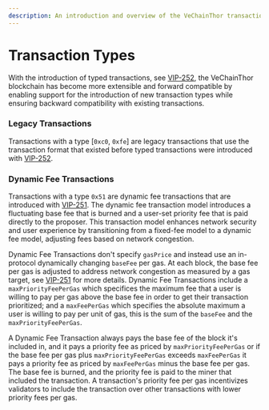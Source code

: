 ```yaml
---
description: An introduction and overview of the VeChainThor transaction types.
---
```


# Transaction Types

With the introduction of typed transactions, see [VIP-252](https://github.com/vechain/VIPs/blob/master/vips/VIP-252.md), the VeChainThor blockchain has become more extensible and forward compatible by enabling support for the introduction of new transaction types while ensuring backward compatibility with existing transactions.

### Legacy Transactions

Transactions with a type [`0xc0`, `0xfe`] are legacy transactions that use the transaction format that existed before typed transactions were introduced with [VIP-252](https://github.com/vechain/VIPs/blob/master/vips/VIP-252.md).

### Dynamic Fee Transactions

Transactions with a type `0x51` are dynamic fee transactions that are introduced with [VIP-251](https://github.com/vechain/VIPs/blob/master/vips/VIP-251.md). The dynamic fee transaction model introduces a fluctuating base fee that is burned and a user-set priority fee that is paid directly to the proposer. This transaction model enhances network security and user experience by transitioning from a fixed-fee model to a dynamic fee model, adjusting fees based on network congestion.

Dynamic Fee Transactions don't specify `gasPrice` and instead use an in-protocol dynamically changing `baseFee` per gas. At each block, the base fee per gas is adjusted to address network congestion as measured by a gas target, see [VIP-251](https://github.com/vechain/VIPs/blob/master/vips/VIP-251.md) for more details. Dynamic Fee Transactions include a `maxPriorityFeePerGas` which specifices the maximum fee that a user is willing to pay per gas above the base fee in order to get their transaction prioritized; and a `maxFeePerGas` which specifies the absolute maximum a user is willing to pay per unit of gas, this is the sum of the `baseFee` and the `maxPriorityFeePerGas`.

A Dynamic Fee Transaction always pays the base fee of the block it's included in, and it pays a priority fee as priced by `maxPriorityFeePerGas` or if the base fee per gas plus `maxPriorityFeePerGas` exceeds `maxFeePerGas` it pays a priority fee as priced by `maxFeePerGas` minus the base fee per gas. The base fee is burned, and the priority fee is paid to the miner that included the transaction. A transaction's priority fee per gas incentivizes validators to include the transaction over other transactions with lower priority fees per gas.
